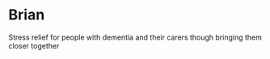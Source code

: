 Brian
=====

Stress relief for people with dementia and their carers though bringing them closer together
